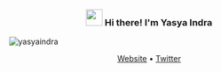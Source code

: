 <!-- Heading -->
<h3 align="center"><img src = "https://raw.githubusercontent.com/MartinHeinz/MartinHeinz/master/wave.gif" width = 30px> Hi there! I'm Yasya Indra</h3>

<!-- Profile Views -->

<p align="left"> <img src="https://komarev.com/ghpvc/?username=lauragift21&label=Profile%20views&color=0e75b6&style=flat" alt="yasyaindra" />
</p>

<p align="center">
  <a href="https://www.yasyaindra.com">Website</a> •
  <a href="https://twitter.com/yasya_indra">Twitter</a>
</p>
